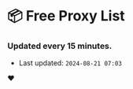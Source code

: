 # :package: Free Proxy List
### Updated every 15 minutes.

- Last updated: `2024-08-21 07:03`

:heart:
